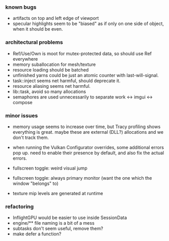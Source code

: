 ### known bugs
- artifacts on top and left edge of viewport
- specular highlights seem to be "biased"
    as if only on one side of object, when it should be even.

### architectural problems
- Ref/Use/Own is moot for mutex-protected data, so should use Ref everywhere
- memory suballocation for mesh/texture
- resource loading should be batched
- unfinished yarns could be just an atomic counter with last-will-signal.
- task::inject seems net harmful, should deprecate it.
- resource aliasing seems net harmful. 
- lib::task, avoid so many allocations
- semaphores are used unnecessarily to separate work <-> imgui <-> compose

### minor issues
- memory usage seems to increase over time,
    but Tracy profiling shows everything is great.
    maybe these are external (DLL?) allocations and we don't track them.

- when running the Vulkan Configurator overrides, some additional errors pop up.
    need to enable their presence by default, and also fix the actual errors.

- fullscreen toggle: weird visual jump
- fullscreen toggle: always primary monitor (want the one which the window "belongs" to)

- texture mip levels are generated at runtime

### refactoring
- InflightGPU would be easier to use inside SessionData
- engine/** file naming is a bit of a mess
- subtasks don't seem useful, remove them?
- make defer a function?